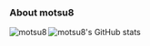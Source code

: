 ### About motsu8

<p><img align="left" src="https://github-readme-stats.vercel.app/api/top-langs?username=motsu8&show_icons=true&locale=en&layout=compact" alt="motsu8" /></p>

![motsu8's GitHub stats](https://github-readme-stats.vercel.app/api?username=motsu8&show_icons=true&theme=transparent)
<!--
**motsu8/motsu8** is a ✨ _special_ ✨ repository because its `README.md` (this file) appears on your GitHub profile.

Here are some ideas to get you started:

- 🔭 I’m currently working on ...
- 🌱 I’m currently learning ...
- 👯 I’m looking to collaborate on ...
- 🤔 I’m looking for help with ...
- 💬 Ask me about ...
- 📫 How to reach me: ...
- 😄 Pronouns: ...
- ⚡ Fun fact: ...
-->
